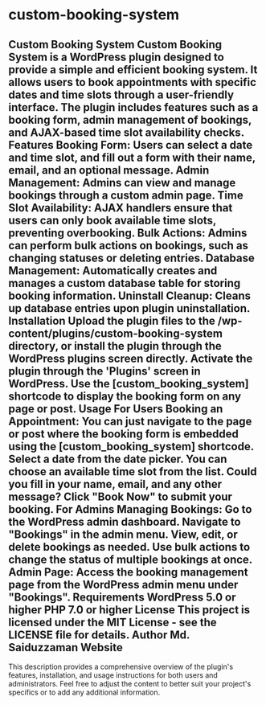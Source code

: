# custom-booking-system
Custom Booking System
Custom Booking System is a WordPress plugin designed to provide a simple and efficient booking system. It allows users to book appointments with specific dates and time slots through a user-friendly interface. The plugin includes features such as a booking form, admin management of bookings, and AJAX-based time slot availability checks.
Features
Booking Form: Users can select a date and time slot, and fill out a form with their name, email, and an optional message.
Admin Management: Admins can view and manage bookings through a custom admin page.
Time Slot Availability: AJAX handlers ensure that users can only book available time slots, preventing overbooking.
Bulk Actions: Admins can perform bulk actions on bookings, such as changing statuses or deleting entries.
Database Management: Automatically creates and manages a custom database table for storing booking information.
Uninstall Cleanup: Cleans up database entries upon plugin uninstallation.
Installation
Upload the plugin files to the /wp-content/plugins/custom-booking-system directory, or install the plugin through the WordPress plugins screen directly.
Activate the plugin through the 'Plugins' screen in WordPress.
Use the [custom_booking_system] shortcode to display the booking form on any page or post.
Usage
For Users
Booking an Appointment:
You can just navigate to the page or post where the booking form is embedded using the [custom_booking_system] shortcode.
Select a date from the date picker.
You can choose an available time slot from the list.
Could you fill in your name, email, and any other message?
Click "Book Now" to submit your booking.
For Admins
Managing Bookings:
Go to the WordPress admin dashboard.
Navigate to "Bookings" in the admin menu.
View, edit, or delete bookings as needed.
Use bulk actions to change the status of multiple bookings at once.
Admin Page: Access the booking management page from the WordPress admin menu under "Bookings".
Requirements
WordPress 5.0 or higher
PHP 7.0 or higher
License
This project is licensed under the MIT License - see the LICENSE file for details.
Author
Md. Saiduzzaman
Website
---
This description provides a comprehensive overview of the plugin's features, installation, and usage instructions for both users and administrators. Feel free to adjust the content to better suit your project's specifics or to add any additional information.
